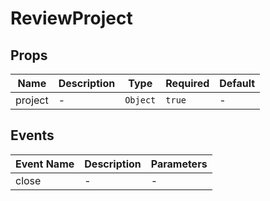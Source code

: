 # ReviewProject

## Props

<!-- @vuese:ReviewProject:props:start -->
|Name|Description|Type|Required|Default|
|---|---|---|---|---|
|project|-|`Object`|`true`|-|

<!-- @vuese:ReviewProject:props:end -->


## Events

<!-- @vuese:ReviewProject:events:start -->
|Event Name|Description|Parameters|
|---|---|---|
|close|-|-|

<!-- @vuese:ReviewProject:events:end -->


